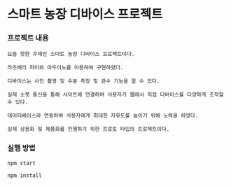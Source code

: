 # 스마트 농장 디바이스 프로젝트

### 프로젝트 내용

    요즘 핫한 주제인 스마트 농장 디바이스 프로젝트이다.

    라즈베리 파이와 아두이노를 이용하여 구현하였다.

    디바이스는 사진 촬영 및 수분 측정 및 관수 기능을 할 수 있다.

    실제 소켓 통신을 통해 사이트에 연결하여 사용자가 웹에서 직접 디바이스를 다양하게 조작할 수 있다.

    데이터베이스와 연동하여 사용자에게 최대한 자유도를 높이기 위해 노력을 하였다.

    실제 상용화 및 제품화를 진행하기 위한 프로토 타입의 프로젝트이다.

### 실행 방법

    npm start

    npm install
